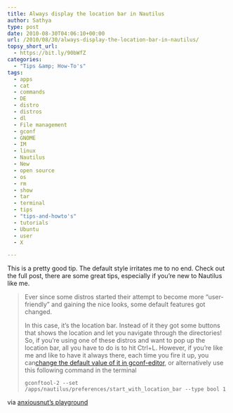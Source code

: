 ```yaml
---
title: Always display the location bar in Nautilus
author: Sathya
type: post
date: 2010-08-30T04:06:10+00:00
url: /2010/08/30/always-display-the-location-bar-in-nautilus/
topsy_short_url:
  - https://bit.ly/90bWfZ
categories:
  - "Tips &amp; How-To's"
tags:
  - apps
  - cat
  - commands
  - DE
  - distro
  - distros
  - dl
  - File management
  - gconf
  - GNOME
  - IM
  - linux
  - Nautilus
  - New
  - open source
  - os
  - rm
  - show
  - tar
  - terminal
  - tips
  - "tips-and-howto's"
  - tutorials
  - Ubuntu
  - user
  - X

---
```

This is a pretty good tip. The default style irritates me to no end. Check out the full post, there are some great tips, especially if you&#8217;re new to Nautilus like me.

> Ever since some distros started their attempt to become more “user-friendly” and gaining the nice looks, some default features got changed.
> 
> In this case, it’s the location bar. Instead of it they got some buttons that shows the location and let you navigate through the directories! So, if you’re using one of these distros and want to pop up the location bar, all you have to do is to hit Ctrl+L. However, if you’re like me and like to have it always there, each time you fire it up, you can[change the default value of it in gconf-editor][1], or alternatively use this following command in the terminal
> 
> `gconftool-2 --set /apps/nautilus/preferences/start_with_location_bar --type bool 1`

via [anxiousnut&#8217;s playground][2]

 [1]: https://zappedpoint.wordpress.com/2010/05/14/change-the-default-view-in-nautilus
 [2]: https://anxiousnut.wordpress.com/2010/08/28/nautilus-unpopular-flabbergasting-snippets/
